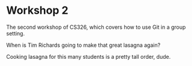 # Workshop 2

The second workshop of CS326, which covers how to use Git in a group setting.

When is Tim Richards going to make that great lasagna again?

Cooking lasagna for this many students is a pretty tall order, dude.
